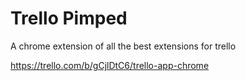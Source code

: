 # Trello Pimped
A chrome extension of all the best extensions for trello


https://trello.com/b/gCjlDtC6/trello-app-chrome
